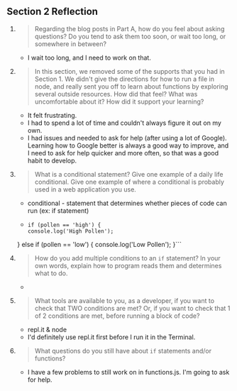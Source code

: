 ## Section 2 Reflection

1. > Regarding the blog posts in Part A, how do you feel about asking questions? Do you tend to ask them too soon, or wait too long, or somewhere in between?

     * I wait too long, and I need to work on that.

1. > In this section, we removed some of the supports that you had in Section 1. We didn't give the directions for how to run a file in node, and really sent you off to learn about functions by exploring several outside resources. How did that feel? What was uncomfortable about it? How did it support your learning?

     * It felt frustrating.
     * I had to spend a lot of time and couldn't always figure it out on my own.
     * I had issues and needed to ask for help (after using a lot of Google). Learning how to Google better is always a good way to improve, and I need to ask for help quicker and more often, so that was a good habit to develop.

1. > What is a conditional statement? Give one example of a daily life conditional. Give one example of where a conditional is probably used in a web application you use.

     * conditional - statement that determines whether pieces of code can run (ex: if statement)
     * ```var pollen = "low"
       if (pollen == 'high') {
       console.log('High Pollen');
     } else if (pollen == 'low') {
       console.log('Low Pollen');
     }```

1. > How do you add multiple conditions to an `if` statement? In your own words, explain how to program reads them and determines what to do.

     *

1. > What tools are available to you, as a developer, if you want to check that TWO conditions are met? Or, if you want to check that 1 of 2 conditions are met, before running a block of code?

     * repl.it & node
     * I'd definitely use repl.it first before I run it in the Terminal.

1. > What questions do you still have about `if` statements and/or functions?

     * I have a few problems to still work on in functions.js. I'm going to ask for help.
